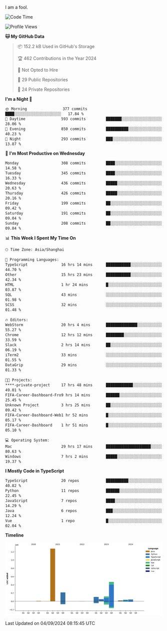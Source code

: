 I am a fool.

<!--START_SECTION:waka-->
![Code Time](http://img.shields.io/badge/Code%20Time-1%2C771%20hrs%2050%20mins-blue)

![Profile Views](http://img.shields.io/badge/Profile%20Views-0-blue)

**🐱 My GitHub Data** 

> 📦 152.2 kB Used in GitHub's Storage 
 > 
> 🏆 462 Contributions in the Year 2024
 > 
> 🚫 Not Opted to Hire
 > 
> 📜 29 Public Repositories 
 > 
> 🔑 24 Private Repositories 
 > 
**I'm a Night 🦉** 

```text
🌞 Morning                377 commits         ████░░░░░░░░░░░░░░░░░░░░░   17.84 % 
🌆 Daytime                593 commits         ███████░░░░░░░░░░░░░░░░░░   28.06 % 
🌃 Evening                850 commits         ██████████░░░░░░░░░░░░░░░   40.23 % 
🌙 Night                  293 commits         ███░░░░░░░░░░░░░░░░░░░░░░   13.87 % 
```
📅 **I'm Most Productive on Wednesday** 

```text
Monday                   308 commits         ████░░░░░░░░░░░░░░░░░░░░░   14.58 % 
Tuesday                  345 commits         ████░░░░░░░░░░░░░░░░░░░░░   16.33 % 
Wednesday                436 commits         █████░░░░░░░░░░░░░░░░░░░░   20.63 % 
Thursday                 426 commits         █████░░░░░░░░░░░░░░░░░░░░   20.16 % 
Friday                   199 commits         ██░░░░░░░░░░░░░░░░░░░░░░░   09.42 % 
Saturday                 191 commits         ██░░░░░░░░░░░░░░░░░░░░░░░   09.04 % 
Sunday                   208 commits         ██░░░░░░░░░░░░░░░░░░░░░░░   09.84 % 
```


📊 **This Week I Spent My Time On** 

```text
🕑︎ Time Zone: Asia/Shanghai

💬 Programming Languages: 
TypeScript               16 hrs 14 mins      ███████████░░░░░░░░░░░░░░   44.70 % 
Other                    15 hrs 23 mins      ███████████░░░░░░░░░░░░░░   42.34 % 
HTML                     1 hr 24 mins        █░░░░░░░░░░░░░░░░░░░░░░░░   03.87 % 
SQL                      43 mins             ░░░░░░░░░░░░░░░░░░░░░░░░░   01.98 % 
SCSS                     32 mins             ░░░░░░░░░░░░░░░░░░░░░░░░░   01.48 % 

🔥 Editors: 
WebStorm                 20 hrs 4 mins       ██████████████░░░░░░░░░░░   55.27 % 
Chrome                   12 hrs 12 mins      ████████░░░░░░░░░░░░░░░░░   33.59 % 
Slack                    2 hrs 14 mins       ██░░░░░░░░░░░░░░░░░░░░░░░   06.19 % 
iTerm2                   33 mins             ░░░░░░░░░░░░░░░░░░░░░░░░░   01.55 % 
DataGrip                 29 mins             ░░░░░░░░░░░░░░░░░░░░░░░░░   01.33 % 

🐱‍💻 Projects: 
****-private-project     17 hrs 48 mins      ████████████░░░░░░░░░░░░░   49.01 % 
FIFA-Career-Dashboard-Fro9 hrs 14 mins       ██████░░░░░░░░░░░░░░░░░░░   25.45 % 
Unknown Project          3 hrs 25 mins       ██░░░░░░░░░░░░░░░░░░░░░░░   09.42 % 
FIFA-Career-Dashboard-Web1 hr 52 mins        █░░░░░░░░░░░░░░░░░░░░░░░░   05.17 % 
FIFA-Career-Dashboard    1 hr 51 mins        █░░░░░░░░░░░░░░░░░░░░░░░░   05.10 % 

💻 Operating System: 
Mac                      29 hrs 17 mins      ████████████████████░░░░░   80.63 % 
Windows                  7 hrs 2 mins        █████░░░░░░░░░░░░░░░░░░░░   19.37 % 
```

**I Mostly Code in TypeScript** 

```text
TypeScript               20 repos            ██████████░░░░░░░░░░░░░░░   40.82 % 
Python                   11 repos            ██████░░░░░░░░░░░░░░░░░░░   22.45 % 
JavaScript               7 repos             ████░░░░░░░░░░░░░░░░░░░░░   14.29 % 
Java                     6 repos             ███░░░░░░░░░░░░░░░░░░░░░░   12.24 % 
Vue                      1 repo              █░░░░░░░░░░░░░░░░░░░░░░░░   02.04 % 
```



**Timeline**

![Lines of Code chart](https://raw.githubusercontent.com/VeejaLiu/VeejaLiu/master/assets/bar_graph.png)


 Last Updated on 04/09/2024 08:15:45 UTC
<!--END_SECTION:waka-->
